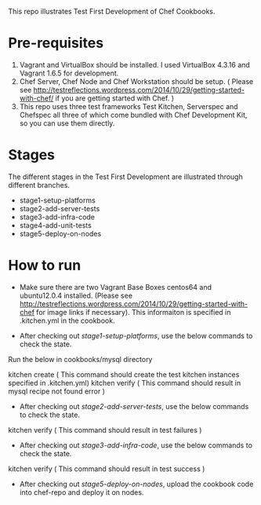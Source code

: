 This repo illustrates Test First Development of Chef Cookbooks.

Pre-requisites
==============

1. Vagrant and VirtualBox should be installed. I used VirtualBox 4.3.16 and Vagrant 1.6.5 for development.
2. Chef Server, Chef Node and Chef Workstation should be setup. ( Please see http://testreflections.wordpress.com/2014/10/29/getting-started-with-chef/ if you are getting started with Chef. )
3. This repo uses three test frameworks Test Kitchen, Serverspec and Chefspec all three of which come bundled with Chef Development Kit, so you can use them directly.

Stages
======

The different stages in the Test First Development are illustrated through different branches.

* stage1-setup-platforms
* stage2-add-server-tests
* stage3-add-infra-code
* stage4-add-unit-tests
* stage5-deploy-on-nodes

How to run
==========

* Make sure there are two Vagrant Base Boxes centos64 and ubuntu12.0.4 installed. (Please see http://testreflections.wordpress.com/2014/10/29/getting-started-with-chef for image links if necessary). This informaiton is specified in .kitchen.yml in the cookbook.

* After checking out *stage1-setup-platforms*, use the below commands to check the state.

Run the below in cookbooks/mysql directory

kitchen create ( This command should create the test kitchen instances specified in .kitchen.yml)
kitchen verify ( This command should result in mysql recipe not found error )

* After checking out *stage2-add-server-tests*, use the below commands to check the state.

kitchen verify ( This command should result in test failures )

* After checking out *stage3-add-infra-code*, use the below commands to check the state.

kitchen verify ( This command should result in test success )

* After checking out *stage5-deploy-on-nodes*, upload the cookbook code into chef-repo and deploy it on nodes.








